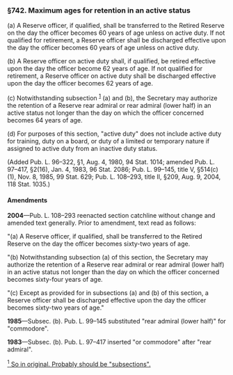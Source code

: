 ### §742. Maximum ages for retention in an active status ###

(a) A Reserve officer, if qualified, shall be transferred to the Retired Reserve on the day the officer becomes 60 years of age unless on active duty. If not qualified for retirement, a Reserve officer shall be discharged effective upon the day the officer becomes 60 years of age unless on active duty.

(b) A Reserve officer on active duty shall, if qualified, be retired effective upon the day the officer become 62 years of age. If not qualified for retirement, a Reserve officer on active duty shall be discharged effective upon the day the officer becomes 62 years of age.

(c) Notwithstanding subsection <sup><a href="#742_1_target" name="742_1">1</a></sup> (a) and (b), the Secretary may authorize the retention of a Reserve rear admiral or rear admiral (lower half) in an active status not longer than the day on which the officer concerned becomes 64 years of age.

(d) For purposes of this section, "active duty" does not include active duty for training, duty on a board, or duty of a limited or temporary nature if assigned to active duty from an inactive duty status.

(Added Pub. L. 96–322, §1, Aug. 4, 1980, 94 Stat. 1014; amended Pub. L. 97–417, §2(16), Jan. 4, 1983, 96 Stat. 2086; Pub. L. 99–145, title V, §514(c)(1), Nov. 8, 1985, 99 Stat. 629; Pub. L. 108–293, title II, §209, Aug. 9, 2004, 118 Stat. 1035.)

#### Amendments ####

**2004**—Pub. L. 108–293 reenacted section catchline without change and amended text generally. Prior to amendment, text read as follows:

"(a) A Reserve officer, if qualified, shall be transferred to the Retired Reserve on the day the officer becomes sixty-two years of age.

"(b) Notwithstanding subsection (a) of this section, the Secretary may authorize the retention of a Reserve rear admiral or rear admiral (lower half) in an active status not longer than the day on which the officer concerned becomes sixty-four years of age.

"(c) Except as provided for in subsections (a) and (b) of this section, a Reserve officer shall be discharged effective upon the day the officer becomes sixty-two years of age."

**1985**—Subsec. (b). Pub. L. 99–145 substituted "rear admiral (lower half)" for "commodore".

**1983**—Subsec. (b). Pub. L. 97–417 inserted "or commodore" after "rear admiral".

[<sup>1</sup> So in original. Probably should be "subsections".](#742_1)